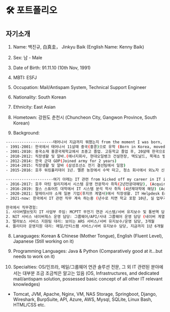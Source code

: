 # 🛠 포트폴리오
## 자기소개
1. Name: 백진규, 白真圭， Jinkyu Baik (English Name: Kenny Baik)

2. Sex: 남 - Male

2. Date of Birth: 91.11.10 (10th Nov, 1991)

2. MBTI: ESFJ

3. Occupation: Mail/Antispam System, Technical Support Engineer

4. Nationality: South Korean

5. Ethnicity: East Asian

6. Hometown: 강원도 춘천시 (Chuncheon City, Gangwon Province, South Korean)

7. Background:

``` bash
---------------------태어나서 지금까지 뭐했는지 from the moment I was born, the journey that I went along-----------------------
- 1991-2001: 한국에서 태어나서 11살때 중국(홍콩)으로 유학 (Born in Korea, moved to China at 9)
- 2001-2010: 중국소재 홍콩국제학교에서 초중고 졸업. 고등학교 졸업 후, 20살때 한국으로 귀국 (Graduated High school from China, returned back to Korea at 18)
- 2010-2012: 직장생활 및 알바.(에너지회사, 현대오일뱅크 건설현장, 맥도날드, 목재소 벌목꾼 등)
- 2012-2014: 한국 군대 GOP(Joined army for 2 years)
- 2014-2015: 직장생활 및 알바 (삼성조선소 전기 결선팀에서 일함)
- 2015-2016: 호주 워킹홀리데이 1년. 멜론 농장에서 수박 따고, 청소 회사에서 외노자 신분으로 영어배움. (Stayed in Australia with Working Holiday Visa)

---------------------여기 아래는 IT 관련 from kicked off my career in IT industry, until now---------------------------
- 2016-2017: 호주 마틴 컬리지에서 시스템 운영 전문학사 취득(2년전문대해당), (Acquiredm Deploma of Information Technologyh Degree in Australia)
- 2016-2019: 찰스 스튜어트 대학에서 IT 시스템 분석 학사 취득 (4년제대학에 해당) (Acquired Bachelor of Information Technology Degree in Australia)
- 2020-2021: 말레이시아 소재 일본 기업(후지쯔 계열사)에서 직장생활. IT Helpdesk Engineer로 IT 인프라 관련 업무 담당 (Kicked off my IT career in Malaysia)
- 2021-now: 한국에서 IT 관련 직무 계속 하는중 (년수로 치면 학교 포함 10년, 실 업무기간은 4년)

한국에서 직무경험:
1. 사이버텔브릿지 IT 사업부 주임: MCPTT 무전기 연관 시스템/서버 유지보수 및 통번역 담당, 3개월
2. NIT 서비스 네이버웍스 운영 담당: 그룹웨어/API/사내 그룹웨어 운영 담당 (네이버 계열사), 1년 반
3. 텔라보스 서비스 지원팀 대리: 보이는 ARS 서비스/서버 유지보수/운영 담당, 3개월
4. 퀄리티아 운영지원 대리: 메일/안티스팸 서비스/서버 유지보수 담당, 지금까지 1년 6개월 됨


```

8. Lanaguages: Korean & Chinese (Mother Tongue), English (Fluent Level), Japanese (Still working on it)

9. Programming Languages: Java & Python (Comparatively good at it...but needs to work on it)

10. Specialties: OS/인프라, 메일/그룹웨어 연관 솔루션 전문, 그 외 IT 관련된 분야에서는 대부분 조금 조금씩은 알고는 있음 (OS, Infrastructures, and dedicated mail/antispam solution, possessed basic concept of all other IT relevant knowledges)
- Tomcat, JVM, Apache, Nginx, VM, NAS Storage, Springboot, Django, Wireshark, BurpSuite, API, Azure, AWS, Mysql, SQLite, Linux Bash, HTML/CSS etc.